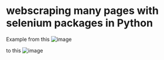 # webscraping many pages with selenium packages in Python

Example
from this
![image](https://github.com/user-attachments/assets/1a49ba7b-2f5d-4f82-9ac6-6efcb7ee8bd8)

to this
![image](https://github.com/user-attachments/assets/a601a924-f141-48dc-9431-a6a1ce1219ce)
